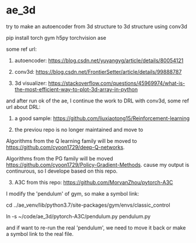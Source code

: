 # ae_3d
try to make an autoencoder from 3d structure to 3d structure using conv3d

pip install torch gym h5py torchvision ase

some ref url:

1. autoencoder: https://blog.csdn.net/yuyangyg/article/details/80054121

2. conv3d: https://blog.csdn.net/FrontierSetter/article/details/99888787

3. 3d visualizer: https://stackoverflow.com/questions/45969974/what-is-the-most-efficient-way-to-plot-3d-array-in-python

and after run ok of the ae, I continue the work to DRL with conv3d, some ref url about DRL:

1. a good sample: https://github.com/liuxiaotong15/Reinforcement-learning

2. the previou repo is no longer maintained and move to

Algorithms from the Q learning family will be moved to https://github.com/cyoon1729/deep-Q-networks.

Algorithms from the PG family will be moved https://github.com/cyoon1729/Policy-Gradient-Methods. cause my output is continurous, so I develope based on this repo.

3. A3C from this repo: https://github.com/MorvanZhou/pytorch-A3C

I modify the 'pendulum' of gym, so make a symbol link: 

cd ../ae_venv/lib/python3.7/site-packages/gym/envs/classic_control

ln -s ~/code/ae_3d/pytorch-A3C/pendulum.py pendulum.py

and if want to re-run the real 'pendulum', we need to move it back or make a symbol link to the real file.

